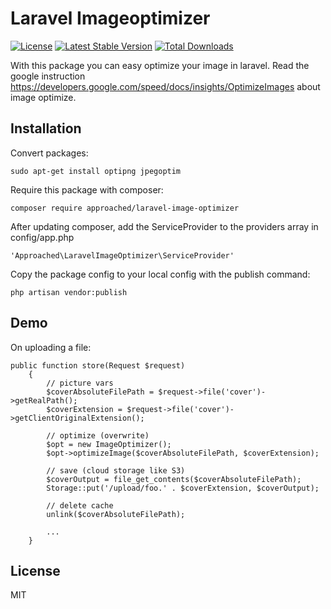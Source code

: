 # Laravel Imageoptimizer

[![License](https://poser.pugx.org/approached/laravel-image-optimizer/license)](https://packagist.org/packages/approached/laravel-image-optimizer)
[![Latest Stable Version](https://poser.pugx.org/approached/laravel-image-optimizer/v/stable)](https://packagist.org/packages/approached/laravel-image-optimizer)
[![Total Downloads](https://poser.pugx.org/approached/laravel-image-optimizer/downloads)](https://packagist.org/packages/approached/laravel-image-optimizer)

With this package you can easy optimize your image in laravel. Read the google instruction https://developers.google.com/speed/docs/insights/OptimizeImages about image optimize.


## Installation

Convert packages:
```
sudo apt-get install optipng jpegoptim
```

Require this package with composer:
```
composer require approached/laravel-image-optimizer
```

After updating composer, add the ServiceProvider to the providers array in config/app.php
```
'Approached\LaravelImageOptimizer\ServiceProvider'
```

Copy the package config to your local config with the publish command:
```
php artisan vendor:publish
```

## Demo

On uploading a file:
```
public function store(Request $request)
    {
        // picture vars
        $coverAbsoluteFilePath = $request->file('cover')->getRealPath();
        $coverExtension = $request->file('cover')->getClientOriginalExtension();

        // optimize (overwrite)
        $opt = new ImageOptimizer();
        $opt->optimizeImage($coverAbsoluteFilePath, $coverExtension);

        // save (cloud storage like S3)
        $coverOutput = file_get_contents($coverAbsoluteFilePath);
        Storage::put('/upload/foo.' . $coverExtension, $coverOutput);

        // delete cache
        unlink($coverAbsoluteFilePath);
        
        ...
    }
```

## License
MIT
